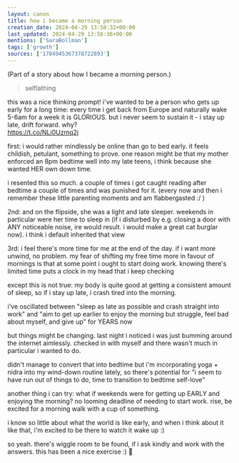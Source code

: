 ```yaml
---
layout: canon
title: how i became a morning person
creation_date: 2024-04-29 13:58:32+00:00
last_updated: 2024-04-29 13:58:36+00:00
mentions: ['SaraBollman']
tags: ['growth']
sources: ['1784945367378722893']
---
```


(Part of a story about how I became a morning person.)

> selflathing  

this was a nice thinking prompt! i've wanted to be a person who gets up  early for a long time: every time i get back from Europe and naturally  wake 5-6am for a week it is GLORIOUS. but i never seem to sustain it - i  stay up late, drift forward. why?  
https://t.co/NLi0Uzmq2j  

first: i would rather mindlessly be online than go to bed early. it feels childish, petulant, something to prove. one reason might be that my mother enforced an 8pm bedtime well into my late teens, i think because she wanted HER own down time.  

i resented this so much. a couple of times i got caught reading after bedtime a couple of times and was punished for it. (every now and then i remember these little parenting moments and am flabbergasted :/ )  

2nd: and on the flipside, she was a light and late sleeper. weekends in particular were her time to sleep in (if i disturbed by e.g. closing a door with ANY noticeable noise, ire would result. i would make a great cat burglar now). i think i default inherited that view  

3rd: i feel there's more time for me at the end of the day. if i want more unwind, no problem. my fear of shifting my free time more in favour of mornings is that at some point i ought to start doing work. knowing there's limited time puts a clock in my head that i keep checking  

except this is not true: my body is quite good at getting a consistent amount of sleep, so if i stay up late, i crash tired into the morning.  

i've oscillated between "sleep as late as possible and crash straight into work" and "aim to get up earlier to enjoy the morning but struggle, feel bad about myself, and give up" for YEARS now  

but things might be changing. last night i noticed i was just bumming around the internet aimlessly. checked in with myself and there wasn't much in particular i wanted to do.  

didn't manage to convert that into bedtime but i'm incorporating yoga + nidra into my wind-down routine lately, so there's potential for "i seem to have run out of things to do, time to transition to bedtime self-love"  

another thing i can try: what if weekends were for getting up EARLY and enjoying the morning? no looming deadline of needing to start work. rise, be excited for a morning walk with a cup of something.  

i know so little about what the world is like early, and when i think about it like that, i'm excited to be there to watch it wake up :)  

so yeah. there's wiggle room to be found, if i ask kindly and work with the answers. this has been a nice exercise :) 🙏  


